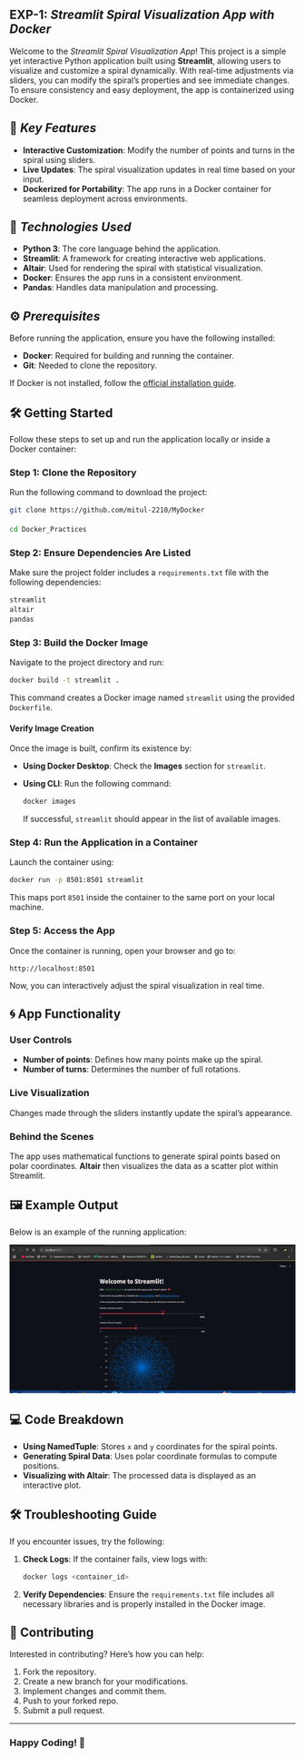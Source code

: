 ## EXP-1: *Streamlit Spiral Visualization App with Docker*

Welcome to the *Streamlit Spiral Visualization App*! This project is a simple yet interactive Python application built using **Streamlit**, allowing users to visualize and customize a spiral dynamically. With real-time adjustments via sliders, you can modify the spiral’s properties and see immediate changes. To ensure consistency and easy deployment, the app is containerized using Docker.

## 🌟 *Key Features*
- **Interactive Customization**: Modify the number of points and turns in the spiral using sliders.
- **Live Updates**: The spiral visualization updates in real time based on your input.
- **Dockerized for Portability**: The app runs in a Docker container for seamless deployment across environments.

## 🚀 *Technologies Used*
- **Python 3**: The core language behind the application.
- **Streamlit**: A framework for creating interactive web applications.
- **Altair**: Used for rendering the spiral with statistical visualization.
- **Docker**: Ensures the app runs in a consistent environment.
- **Pandas**: Handles data manipulation and processing.

## ⚙ *Prerequisites*
Before running the application, ensure you have the following installed:
- **Docker**: Required for building and running the container.
- **Git**: Needed to clone the repository.

If Docker is not installed, follow the [official installation guide](https://docs.docker.com/get-docker/).

## 🛠 **Getting Started**
Follow these steps to set up and run the application locally or inside a Docker container:

### Step 1: **Clone the Repository**
Run the following command to download the project:

```bash
git clone https://github.com/mitul-2210/MyDocker

cd Docker_Practices
```

### Step 2: **Ensure Dependencies Are Listed**
Make sure the project folder includes a `requirements.txt` file with the following dependencies:

```txt
streamlit
altair
pandas
```

### Step 3: **Build the Docker Image**
Navigate to the project directory and run:

```bash
docker build -t streamlit .
```

This command creates a Docker image named `streamlit` using the provided `Dockerfile`.

#### **Verify Image Creation**
Once the image is built, confirm its existence by:
- **Using Docker Desktop**: Check the **Images** section for `streamlit`.
- **Using CLI**: Run the following command:

  ```bash
  docker images
  ```
  
  If successful, `streamlit` should appear in the list of available images.

### Step 4: **Run the Application in a Container**
Launch the container using:

```bash
docker run -p 8501:8501 streamlit
```

This maps port `8501` inside the container to the same port on your local machine.

### Step 5: **Access the App**
Once the container is running, open your browser and go to:

```
http://localhost:8501
```

Now, you can interactively adjust the spiral visualization in real time.

## 🌀 **App Functionality**

### **User Controls**
- **Number of points**: Defines how many points make up the spiral.
- **Number of turns**: Determines the number of full rotations.

### **Live Visualization**
Changes made through the sliders instantly update the spiral’s appearance.

### **Behind the Scenes**
The app uses mathematical functions to generate spiral points based on polar coordinates. **Altair** then visualizes the data as a scatter plot within Streamlit.

## 🖼 **Example Output**
Below is an example of the running application:

![Running App](image.jpg)

## 💻 **Code Breakdown**
- **Using NamedTuple**: Stores `x` and `y` coordinates for the spiral points.
- **Generating Spiral Data**: Uses polar coordinate formulas to compute positions.
- **Visualizing with Altair**: The processed data is displayed as an interactive plot.

## 🛠 **Troubleshooting Guide**
If you encounter issues, try the following:

1. **Check Logs**: If the container fails, view logs with:
   ```bash
   docker logs <container_id>
   ```

2. **Verify Dependencies**: Ensure the `requirements.txt` file includes all necessary libraries and is properly installed in the Docker image.

## 🤝 **Contributing**
Interested in contributing? Here’s how you can help:
1. Fork the repository.
2. Create a new branch for your modifications.
3. Implement changes and commit them.
4. Push to your forked repo.
5. Submit a pull request.

---

### Happy Coding! 🎉
